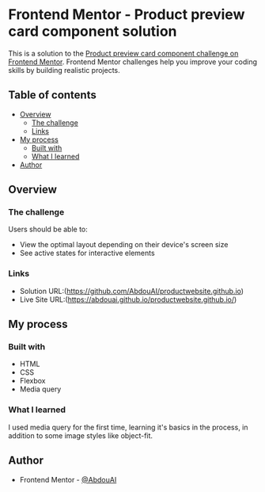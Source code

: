 # Frontend Mentor - Product preview card component solution

This is a solution to the [Product preview card component challenge on Frontend Mentor](https://www.frontendmentor.io/challenges/product-preview-card-component-GO7UmttRfa). Frontend Mentor challenges help you improve your coding skills by building realistic projects. 

## Table of contents

- [Overview](#overview)
  - [The challenge](#the-challenge)
  - [Links](#links)
- [My process](#my-process)
  - [Built with](#built-with)
  - [What I learned](#what-i-learned)
- [Author](#author)


## Overview

### The challenge

Users should be able to:

- View the optimal layout depending on their device's screen size
- See active states for interactive elements

### Links

- Solution URL:(https://github.com/AbdouAI/productwebsite.github.io)
- Live Site URL:(https://abdouai.github.io/productwebsite.github.io/)

## My process

### Built with

- HTML
- CSS
- Flexbox
- Media query

### What I learned

I used media query for the first time, learning it's basics in the process, in addition to some image styles like object-fit.

## Author

- Frontend Mentor - [@AbdouAI](https://www.frontendmentor.io/profile/AbdouAI)

